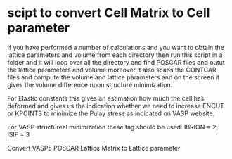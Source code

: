 # scipt to convert Cell Matrix to Cell parameter

If you have performed a number of calculations and you want to obtain the lattice parameters and volume from each directory then run this script in a folder and it will loop over all the directory and find POSCAR files and outut the lattice parameters and volume moreover it also scans the CONTCAR files and compute the volume and lattice parameters and on the screen it gives the volume difference upon structure minimization. 

For Elastic constants this gives an estimation how much the cell has deformed and gives us the indication whether we need to increase ENCUT or KPOINTS to minimize the Pulay stress as indicated on VASP website.

For VASP structureal minimization these tag should be used:
IBRION = 2; ISIF = 3

Convert VASP5 POSCAR Lattice Matrix to Lattice parameter
